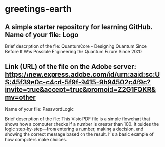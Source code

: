 # greetings-earth
A simple starter repository for learning GitHub.
Name of your file: Logo
-------------------------------
Brief description of the file: QuantumCore - Designing Quantum Since Before It Was Possible
Engineering the Quantum Future Since 2020

Link (URL) of the file on the Adobe server: https://new.express.adobe.com/id/urn:aaid:sc:US:45f39e0c-c4cd-5f9f-9415-9b94502c4f9c?invite=true&accept=true&promoid=Z2G1FQKR&mv=other
----------------------------------------
Name of your file: PasswordLogic

Brief description of the file: This Visio PDF file is a simple flowchart that shows how a computer checks if a number is greater than 100. It guides the logic step-by-step—from entering a number, making a decision, and showing the correct message based on the result. It's a basic example of how computers make choices.

